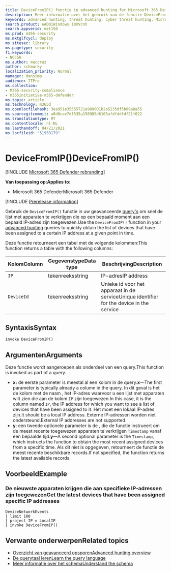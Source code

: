 ```yaml
---
title: DeviceFromIP() functie in advanced hunting for Microsoft 365 Defender
description: Meer informatie over het gebruik van de functie DeviceFromIP() om de apparaten te krijgen die aan een specifiek IP-adres zijn toegewezen
keywords: advanced hunting, threat hunting, cyber threat hunting, Microsoft 365 Defender, microsoft 365, m365, search, query, telemetry, schema reference, kusto, device, devicefromIP, function, enrichment
search.product: eADQiWindows 10XVcnh
search.appverid: met150
ms.prod: m365-security
ms.mktglfcycl: deploy
ms.sitesec: library
ms.pagetype: security
f1.keywords:
- NOCSH
ms.author: maccruz
author: schmurky
localization_priority: Normal
manager: dansimp
audience: ITPro
ms.collection:
- M365-security-compliance
- m365initiative-m365-defender
ms.topic: article
ms.technology: m365d
ms.openlocfilehash: 3ea951e35555721a989001b2a5235df5b89a8a55
ms.sourcegitcommit: a8d8cee7df535a150985d6165afdfddfdf21f622
ms.translationtype: MT
ms.contentlocale: nl-NL
ms.lasthandoff: 04/21/2021
ms.locfileid: "51933179"
---
```

# <a name="devicefromip"></a><span data-ttu-id="3ab54-104">DeviceFromIP()</span><span class="sxs-lookup"><span data-stu-id="3ab54-104">DeviceFromIP()</span></span>

[!INCLUDE [Microsoft 365 Defender rebranding](../includes/microsoft-defender.md)]


<span data-ttu-id="3ab54-105">**Van toepassing op:**</span><span class="sxs-lookup"><span data-stu-id="3ab54-105">**Applies to:**</span></span>
- <span data-ttu-id="3ab54-106">Microsoft 365 Defender</span><span class="sxs-lookup"><span data-stu-id="3ab54-106">Microsoft 365 Defender</span></span>


[!INCLUDE [Prerelease information](../includes/prerelease.md)]


<span data-ttu-id="3ab54-107">Gebruik de `DeviceFromIP()` functie in uw geavanceerde [query's](advanced-hunting-overview.md) om snel de lijst met apparaten te verkrijgen die op een bepaald moment aan een bepaald IP-adres zijn toegewezen.</span><span class="sxs-lookup"><span data-stu-id="3ab54-107">Use the `DeviceFromIP()` function in your [advanced hunting](advanced-hunting-overview.md) queries to quickly obtain the list of devices that have been assigned to a certain IP address at a given point in time.</span></span> 

<span data-ttu-id="3ab54-108">Deze functie retourneert een tabel met de volgende kolommen:</span><span class="sxs-lookup"><span data-stu-id="3ab54-108">This function returns a table with the following columns:</span></span>

| <span data-ttu-id="3ab54-109">Kolom</span><span class="sxs-lookup"><span data-stu-id="3ab54-109">Column</span></span> | <span data-ttu-id="3ab54-110">Gegevenstype</span><span class="sxs-lookup"><span data-stu-id="3ab54-110">Data type</span></span> | <span data-ttu-id="3ab54-111">Beschrijving</span><span class="sxs-lookup"><span data-stu-id="3ab54-111">Description</span></span> |
|------------|-------------|-------------|
| `IP` | <span data-ttu-id="3ab54-112">tekenreeks</span><span class="sxs-lookup"><span data-stu-id="3ab54-112">string</span></span> | <span data-ttu-id="3ab54-113">IP-adres</span><span class="sxs-lookup"><span data-stu-id="3ab54-113">IP address</span></span>  |
| `DeviceId` | <span data-ttu-id="3ab54-114">tekenreeks</span><span class="sxs-lookup"><span data-stu-id="3ab54-114">string</span></span> | <span data-ttu-id="3ab54-115">Unieke id voor het apparaat in de service</span><span class="sxs-lookup"><span data-stu-id="3ab54-115">Unique identifier for the device in the service</span></span> |


## <a name="syntax"></a><span data-ttu-id="3ab54-116">Syntaxis</span><span class="sxs-lookup"><span data-stu-id="3ab54-116">Syntax</span></span>

```kusto
invoke DeviceFromIP()
```

## <a name="arguments"></a><span data-ttu-id="3ab54-117">Argumenten</span><span class="sxs-lookup"><span data-stu-id="3ab54-117">Arguments</span></span>

<span data-ttu-id="3ab54-118">Deze functie wordt aangeroepen als onderdeel van een query.</span><span class="sxs-lookup"><span data-stu-id="3ab54-118">This function is invoked as part of a query.</span></span>

- <span data-ttu-id="3ab54-119">**x:** de eerste parameter is meestal al een kolom in de query.</span><span class="sxs-lookup"><span data-stu-id="3ab54-119">**x**—The first parameter is typically already a column in the query.</span></span> <span data-ttu-id="3ab54-120">In dit geval is het de kolom met de naam , het IP-adres waarvoor u een lijst met apparaten wilt zien die aan de kolom `IP` zijn toegewezen.</span><span class="sxs-lookup"><span data-stu-id="3ab54-120">In this case, it is the column named `IP`, the IP address for which you want to see a list of devices that have been assigned to it.</span></span> <span data-ttu-id="3ab54-121">Het moet een lokaal IP-adres zijn.</span><span class="sxs-lookup"><span data-stu-id="3ab54-121">It should be a local IP address.</span></span> <span data-ttu-id="3ab54-122">Externe IP-adressen worden niet ondersteund.</span><span class="sxs-lookup"><span data-stu-id="3ab54-122">External IP addresses are not supported.</span></span>
- <span data-ttu-id="3ab54-123">**y**: een tweede optionele parameter is de , die de functie instrueert om de meest recente toegewezen apparaten te verkrijgen `Timestamp` vanaf een bepaalde tijd.</span><span class="sxs-lookup"><span data-stu-id="3ab54-123">**y**—A second optional parameter is the `Timestamp`, which instructs the function to obtain the most recent assigned devices from a specific time.</span></span> <span data-ttu-id="3ab54-124">Als dit niet is opgegeven, retourneert de functie de meest recente beschikbare records.</span><span class="sxs-lookup"><span data-stu-id="3ab54-124">If not specified, the function returns the latest available records.</span></span>

## <a name="example"></a><span data-ttu-id="3ab54-125">Voorbeeld</span><span class="sxs-lookup"><span data-stu-id="3ab54-125">Example</span></span>


### <a name="get-the-latest-devices-that-have-been-assigned-specific-ip-addresses"></a><span data-ttu-id="3ab54-126">De nieuwste apparaten krijgen die aan specifieke IP-adressen zijn toegewezen</span><span class="sxs-lookup"><span data-stu-id="3ab54-126">Get the latest devices that have been assigned specific IP addresses</span></span>

```kusto
DeviceNetworkEvents 
| limit 100 
| project IP = LocalIP 
| invoke DeviceFromIP()
```

## <a name="related-topics"></a><span data-ttu-id="3ab54-127">Verwante onderwerpen</span><span class="sxs-lookup"><span data-stu-id="3ab54-127">Related topics</span></span>
- [<span data-ttu-id="3ab54-128">Overzicht van geavanceerd opsporen</span><span class="sxs-lookup"><span data-stu-id="3ab54-128">Advanced hunting overview</span></span>](advanced-hunting-overview.md)
- [<span data-ttu-id="3ab54-129">De querytaal leren</span><span class="sxs-lookup"><span data-stu-id="3ab54-129">Learn the query language</span></span>](advanced-hunting-query-language.md)
- [<span data-ttu-id="3ab54-130">Meer informatie over het schema</span><span class="sxs-lookup"><span data-stu-id="3ab54-130">Understand the schema</span></span>](advanced-hunting-schema-tables.md)
